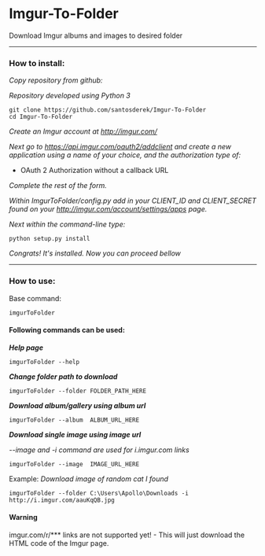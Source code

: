 # Imgur-To-Folder
Download Imgur albums and images to desired folder
***
### How to install:
*Copy repository from github:*

*Repository developed using Python 3*

    git clone https://github.com/santosderek/Imgur-To-Folder
    cd Imgur-To-Folder

*Create an Imgur account at http://imgur.com/*

*Next go to https://api.imgur.com/oauth2/addclient and create a new application using a name of your choice, and the authorization type of:*

* OAuth 2 Authorization without a callback URL

*Complete the rest of the form.*

*Within ImgurToFolder/config.py add in your CLIENT_ID and CLIENT_SECRET found on your http://imgur.com/account/settings/apps page.*

*Next within the command-line type:*

    python setup.py install

*Congrats! It's installed. Now you can proceed bellow*

***

### How to use:
Base command:

    imgurToFolder

#### Following commands can be used:
***Help page***

    imgurToFolder --help

***Change folder path to download***

    imgurToFolder --folder FOLDER_PATH_HERE

***Download album/gallery using album url***

    imgurToFolder --album  ALBUM_URL_HERE

***Download single image using image url***

*--image and -i command are used for i.imgur.com links*

    imgurToFolder --image  IMAGE_URL_HERE


Example:
    *Download image of random cat I found*

    imgurToFolder --folder C:\Users\Apollo\Downloads -i http://i.imgur.com/aauKqQB.jpg

#### Warning

imgur.com/r/*** links are not supported yet! - This will just download the HTML code of the Imgur page.
